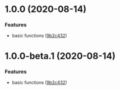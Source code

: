# 1.0.0 (2020-08-14)


### Features

* basic functions ([9b2c432](https://github.com/EqualMa/chinese-numbering/commit/9b2c432b68cc5ff6c77647a7df11c051aa9562ae))

# 1.0.0-beta.1 (2020-08-14)


### Features

* basic functions ([9b2c432](https://github.com/EqualMa/chinese-numbering/commit/9b2c432b68cc5ff6c77647a7df11c051aa9562ae))
